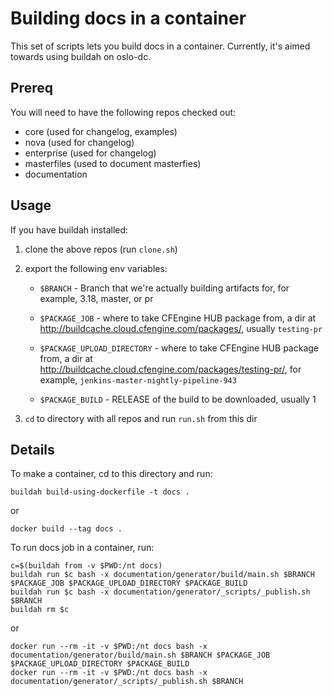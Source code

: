 # Building docs in a container

This set of scripts lets you build docs in a container.
Currently, it's aimed towards using buildah on oslo-dc.

## Prereq

You will need to have the following repos checked out:

- core (used for changelog, examples)
- nova (used for changelog)
- enterprise (used for changelog)
- masterfiles (used to document masterfies)
- documentation

## Usage

If you have buildah installed:

1. clone the above repos (run `clone.sh`)

2. export the following env variables:
   - `$BRANCH` - Branch that we're actually building artifacts for,
     for example, 3.18, master, or pr

   - `$PACKAGE_JOB` - where to take CFEngine HUB package from,
     a dir at http://buildcache.cloud.cfengine.com/packages/,
     usually `testing-pr`

   - `$PACKAGE_UPLOAD_DIRECTORY` - where to take CFEngine HUB package from,
     a dir at http://buildcache.cloud.cfengine.com/packages/testing-pr/,
     for example, `jenkins-master-nightly-pipeline-943`

   - `$PACKAGE_BUILD` - RELEASE of the build to be downloaded, usually 1

3. `cd` to directory with all repos and run `run.sh` from this dir

## Details

To make a container, cd to this directory and run:

    buildah build-using-dockerfile -t docs .

or

    docker build --tag docs .

To run docs job in a container, run:

    c=$(buildah from -v $PWD:/nt docs)
    buildah run $c bash -x documentation/generator/build/main.sh $BRANCH $PACKAGE_JOB $PACKAGE_UPLOAD_DIRECTORY $PACKAGE_BUILD
    buildah run $c bash -x documentation/generator/_scripts/_publish.sh $BRANCH
    buildah rm $c

or

    docker run --rm -it -v $PWD:/nt docs bash -x documentation/generator/build/main.sh $BRANCH $PACKAGE_JOB $PACKAGE_UPLOAD_DIRECTORY $PACKAGE_BUILD
    docker run --rm -it -v $PWD:/nt docs bash -x documentation/generator/_scripts/_publish.sh $BRANCH
